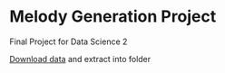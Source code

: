 # Melody Generation Project

Final Project for Data Science 2

[Download data](https://www.kaggle.com/datasets/jackvial/themaestrodatasetv2) and extract into folder
